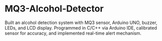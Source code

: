 # MQ3-Alcohol-Detector
Built an alcohol detection system with MQ3 sensor, Arduino UNO, buzzer, LEDs, and LCD display. Programmed in C/C++ via Arduino IDE, calibrated sensor for accuracy, and implemented real-time alert mechanism.
